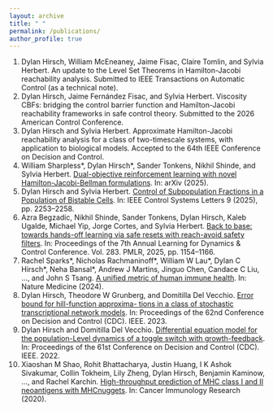 ```yaml
---
layout: archive
title: " "
permalink: /publications/
author_profile: true
---
```


1. Dylan Hirsch, William McEneaney, Jaime Fisac, Claire Tomlin, and Sylvia Herbert. An update to the
Level Set Theorems in Hamilton-Jacobi reachability analysis. Submitted to IEEE Transactions on
Automatic Control (as a technical note).
2. Dylan Hirsch, Jaime Fernández Fisac, and Sylvia Herbert. Viscosity CBFs: bridging the control barrier
function and Hamilton-Jacobi reachability frameworks in safe control theory. Submitted to the 2026
American Control Conference.
3. Dylan Hirsch and Sylvia Herbert. Approximate Hamilton-Jacobi reachability analysis for a class of
two-timescale systems, with application to biological models. Accepted to the 64th IEEE Conference on Decision and
Control.
4.  William Sharpless\*, Dylan Hirsch\*, Sander Tonkens, Nikhil Shinde, and Sylvia Herbert. [Dual-objective
reinforcement learning with novel Hamilton-Jacobi-Bellman formulations](https://arxiv.org/abs/2506.16016). In: arXiv (2025).
5. Dylan Hirsch and Sylvia Herbert. [Control of Subpopulation Fractions in a Population of Bistable Cells](https://ieeexplore.ieee.org/abstract/document/11177224). In:
IEEE Control Systems Letters 9 (2025), pp. 2253–2258.
6. Azra Begzadic, Nikhil Shinde, Sander Tonkens, Dylan Hirsch, Kaleb Ugalde, Michael Yip, Jorge Cortes,
and Sylvia Herbert. [Back to base: towards hands-off learning via safe resets with reach-avoid safety
filters](https://proceedings.mlr.press/v283/begzadic25a.html). In: Proceedings of the 7th Annual Learning for Dynamics & Control Conference. Vol. 283. PMLR,
2025, pp. 1154–1166.
7. Rachel Sparks\*, Nicholas Rachmaninoff\*, William W Lau\*, Dylan C Hirsch\*, Neha Bansal\*, Andrew J
Martins, Jinguo Chen, Candace C Liu, ..., and John S Tsang. [A unified metric of human immune health](https://www.nature.com/articles/s41591-024-03092-6).
In: Nature Medicine (2024).
8. Dylan Hirsch, Theodore W Grunberg, and Domitilla Del Vecchio. [Error bound for hill-function approxima-
tions in a class of stochastic transcriptional network models](https://ieeexplore.ieee.org/abstract/document/10383993). In: Proceedings of the 62nd Conference on
Decision and Control (CDC). IEEE. 2023.
9. Dylan Hirsch and Domitilla Del Vecchio. [Differential equation model for the population-Level dynamics
of a toggle switch with growth-feedback](https://ieeexplore.ieee.org/abstract/document/9993374). In: Proceedings of the 61st Conference on Decision and Control
(CDC). IEEE. 2022.
10. Xiaoshan M Shao, Rohit Bhattacharya, Justin Huang, I K Ashok Sivakumar, Collin Tokheim, Lily Zheng,
Dylan Hirsch, Benjamin Kaminow, ..., and Rachel Karchin. [High-throughput prediction of MHC class I
and II neoantigens with MHCnuggets](https://aacrjournals.org/cancerimmunolres/article/8/3/396/469597/High-Throughput-Prediction-of-MHC-Class-I-and-II). In: Cancer Immunology Research (2020).
